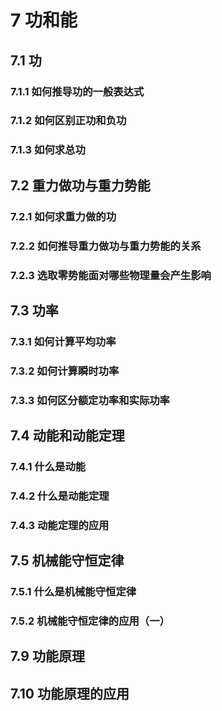 # 7 功和能

## 7.1 功

### 7.1.1 如何推导功的一般表达式

### 7.1.2 如何区别正功和负功

### 7.1.3 如何求总功

## 7.2 重力做功与重力势能

### 7.2.1 如何求重力做的功

### 7.2.2 如何推导重力做功与重力势能的关系

### 7.2.3 选取零势能面对哪些物理量会产生影响

## 7.3 功率

### 7.3.1 如何计算平均功率

### 7.3.2 如何计算瞬时功率

### 7.3.3 如何区分额定功率和实际功率

## 7.4 动能和动能定理

### 7.4.1 什么是动能

### 7.4.2 什么是动能定理

### 7.4.3 动能定理的应用

## 7.5 机械能守恒定律

### 7.5.1 什么是机械能守恒定律

### 7.5.2 机械能守恒定律的应用（一）

### 

## 7.9 功能原理

## 7.10 功能原理的应用

